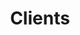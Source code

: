 ---
title: "Clients"
image: /img/clients.jpg
text: >
    **We currently have capacity for 1 or 2 new clients.** 
    
    If you are building or considering building a technology product, and have a clear long term strategy focused on value-creation for your customers, we would absolutely love the chance to learn about your plans, and to [pitch to you](/contact).
footer: >
    **For existing or previous clients, if you think we can do a better job of representing you, or if there is an opportunity to share value about our work together, we would love the chance to collaborate on that content! [Contact us](/contact)**
clients:
  - heading: "Aphex"
    text: >
      [Aphex](https://www.aphex.co/) deliver construction success through innovative planning software. 
      
      
      We earned their trust by helping them setup [BuildKite](http://buildkite.com/) on [Google Kubernetes Engine](https://cloud.google.com/kubernetes-engine/) to streamline deployments.
      
      
      Today, our team is delivering features to hit important new milestones on their modern stack of [ReactJs](https://reactjs.org/), [MeteorJs](https://www.meteor.com/), [MongoDB](https://www.mongodb.com/) and [Python](https://www.python.org/) alongside their CTO Elliot.
    imageUrl: "/img/clients/aphex-screenshot.jpg"

  - heading: "Tendrr"
    text: >
      [Tendrr](https://tendrr.co/) are passionate about sailing and are opening up opportunities to connect boat owners with more sailors to get them out on the water.
      
      
      They had a working prototype and big plans for the product. We helped them translate their vision into a delivery plan using collaborative rapid-prototyping in [Figma](https://www.figma.com) and worked closely in a single [Slack](https://slack.com) and [Trello](https://trello.com/) board. 
      
      
      We automated deployment with [Github Actions](https://github.com/actions) and added some defence against bot attacks to their system. 
      
    imageUrl: "/img/clients/tendrr-screenshot-2.jpg"

  - heading: "Carmella Terrana Agency"
    text: >
      [Carmella Terrana Agency](http://www.ctagencyltd.co.uk/) is a UK wide Event Staffing Agency. They reached out to us after a referral. 
      
      
      Carmella asked us to design and develop their new website, and build a staff registration, search and management platform.
      
      
      We built out a prototype in [Laravel](https://laravel.com/), and are currently working on their website rebranding for a launch in late February 2020.

    imageUrl: "/img/clients/cta-screenshot.jpg"

  - heading: "good2rent"
    text: >
      [good2rent](https://www.good2rent.co.uk/) are automating tenant referencing and pioneered rental passporting. 
      

      We approached them by bidding for a fixed scope short term project, that resulted in us being hired for a two year engagement across their product suite.
      
      
      We picked up the pieces of an unlaunched prototype when we joined which we launched, supported and helped them grow. 
      
      
      We then embarked on a larger pivot, to include a better user experience on [VueJs](https://vuejs.org/) stack with more automation. We did analysis on and integrated [Open Banking](https://en.wikipedia.org/wiki/Open_banking). 
      
      
      While partnering with them we consolidated their infrastructure to be [terraform](https://www.terraform.io/) defined, and containerized all their [golang](https://golang.org/), java and python services on [AWS Fargate](https://aws.amazon.com/fargate/).
    imageUrl: "/img/clients/good2rent-screenshot-2.jpg"

  - heading: "White Spider Media"
    text: >  
      [White Spider Media](https://www.whitespidermedia.com/) are a digital media, planning and buying agency. 
      
      
      They wanted a new unique website and ongoing professional hosting and technical support. 
      
      We use our preferred static hosting at [netlify](https://www.netlify.com/) for this along with  [NUXT](https://nuxtjs.org/) for the [JAMStack](https://jamstack.org/).
    imageUrl: "/img/clients/wsm.gif"

  - heading: "myVal"
    text: >
      [myVal](https://myval.co.uk/) is a tool for estate agents that supports valuations of properties in the UK. 
      
      
      We worked with the team at Proptek to improve it, add numerous features over 18 months, and consoldated its deployments. It is mostly built in Laravel, but has some [SpringBoot](https://spring.io/projects/spring-boot) java, and python microservices. 
    imageUrl: "/img/clients/myval-screenshot-2.jpg"

  - heading: "Mark Ellwood"
    text: >
      [Mark](https://www.mark-ellwood.com/) is a frequent television host, contributor, editor and travel expert, who contacted us after we were recommended. 
      
      
      He wanted a clean, bold, personal website focused on his content which we delivered quickly. 
    imageUrl: "/img/clients/mark-ellwood.gif"

  - heading: "Melissa Twigg"
    text: >
      [Melissa](http://melissatwigg.co.uk/#/portfolio) is a London based freelance journalist via referral. 
      
      
      She came to us because she wanted to put her portfolio front and center of her website and have an easy way to keep it up-to-date, which we delivered and host.
    imageUrl: "/img/clients/mtwigg-screenshot-2.jpg"

  - heading: "Portland Decorating"
    text: >
      [Portland](http://portlanddecorating.co.uk/) had some site enhancements to make in keeping with existing designs. 
      
      
      So our team at Cell 5 picked up their existing stack and delivered and enhanced their website and S.E.O. 
    imageUrl: "/img/clients/portland-screenshot.jpg"   
---